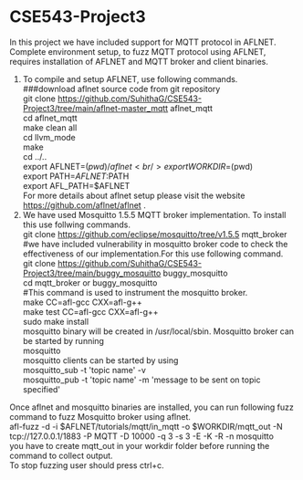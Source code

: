 # CSE543-Project3
In this project we have included support for MQTT protocol in AFLNET. 
Complete environment setup, to fuzz MQTT protocol using AFLNET, requires installation of AFLNET and MQTT broker and client binaries. 
1. To compile and setup AFLNET, use following commands. <br/>
    ###download aflnet source code from git repository <br/>
    git clone https://github.com/SuhithaG/CSE543-Project3/tree/main/aflnet-master_mqtt aflnet_mqtt <br/>
    cd aflnet_mqtt <br/>
    make clean all <br/>
    cd llvm_mode <br/>
    make <br/>
    cd ../.. <br/>
    export AFLNET=$(pwd)/aflnet <br/>
    export WORKDIR=$(pwd) <br/>
    export PATH=$AFLNET:$PATH <br/>
    export AFL_PATH=$AFLNET <br/>
For more details about aflnet setup please visit the website https://github.com/aflnet/aflnet . <br/>
2. We have used Mosquitto 1.5.5 MQTT broker implementation. To install this use follwing commands. <br/>
	git clone https://github.com/eclipse/mosquitto/tree/v1.5.5 mqtt_broker <br/>
	#we have included vulnerability in mosquitto broker code to check the effectiveness of our implementation.For this use following command. <br/>
	git clone https://github.com/SuhithaG/CSE543-Project3/tree/main/buggy_mosquitto buggy_mosquitto <br/>
	cd mqtt_broker or buggy_mosquitto <br/>
	#This command is used to instrument the mosquitto broker. <br/> 
	make CC=afl-gcc CXX=afl-g++ <br/>
	make test CC=afl-gcc CXX=afl-g++ <br/>
	sudo make install <br/>
mosquitto binary will be created in /usr/local/sbin. Mosquitto broker can be started by running <br/>
	mosquitto <br/>
mosquitto clients can be started by using <br/>
	mosquitto_sub -t 'topic name' -v <br/>
	mosquitto_pub -t 'topic name' -m 'message to be sent on topic specified' <br/>

Once aflnet and mosquitto binaries are installed, you can run following fuzz command to fuzz Mosquitto broker using aflnet. <br/>
	afl-fuzz -d -i $AFLNET/tutorials/mqtt/in_mqtt -o $WORKDIR/mqtt_out -N tcp://127.0.0.1/1883  -P MQTT -D 10000 -q 3 -s 3 -E -K -R -n mosquitto <br/>
you have to create mqtt_out in your workdir folder before running the command to collect output. <br/>
To stop fuzzing user should press ctrl+c. 
